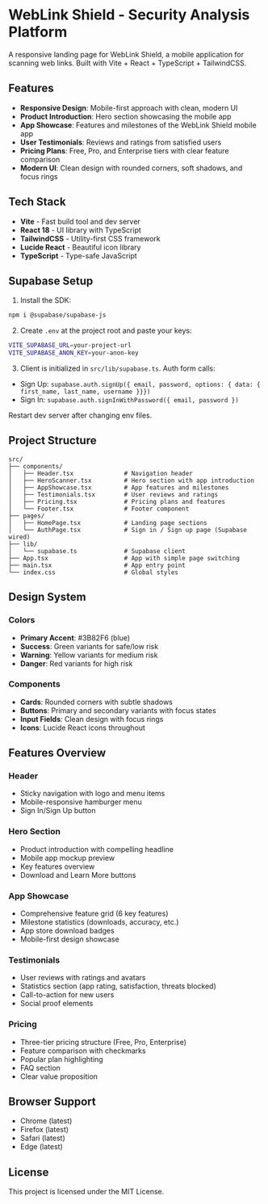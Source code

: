 # WebLink Shield - Security Analysis Platform

A responsive landing page for WebLink Shield, a mobile application for scanning web links. Built with Vite + React + TypeScript + TailwindCSS.

## Features

- **Responsive Design**: Mobile-first approach with clean, modern UI
- **Product Introduction**: Hero section showcasing the mobile app
- **App Showcase**: Features and milestones of the WebLink Shield mobile app
- **User Testimonials**: Reviews and ratings from satisfied users
- **Pricing Plans**: Free, Pro, and Enterprise tiers with clear feature comparison
- **Modern UI**: Clean design with rounded corners, soft shadows, and focus rings

## Tech Stack

- **Vite** - Fast build tool and dev server
- **React 18** - UI library with TypeScript
- **TailwindCSS** - Utility-first CSS framework
- **Lucide React** - Beautiful icon library
- **TypeScript** - Type-safe JavaScript

## Supabase Setup

1. Install the SDK:
```bash
npm i @supabase/supabase-js
```

2. Create `.env` at the project root and paste your keys:
```bash
VITE_SUPABASE_URL=your-project-url
VITE_SUPABASE_ANON_KEY=your-anon-key
```

3. Client is initialized in `src/lib/supabase.ts`. Auth form calls:
- Sign Up: `supabase.auth.signUp({ email, password, options: { data: { first_name, last_name, username }}})`
- Sign In: `supabase.auth.signInWithPassword({ email, password })`

Restart dev server after changing env files.

## Project Structure

```
src/
├── components/
│   ├── Header.tsx              # Navigation header
│   ├── HeroScanner.tsx         # Hero section with app introduction
│   ├── AppShowcase.tsx         # App features and milestones
│   ├── Testimonials.tsx        # User reviews and ratings
│   ├── Pricing.tsx             # Pricing plans and features
│   └── Footer.tsx              # Footer component
├── pages/
│   ├── HomePage.tsx            # Landing page sections
│   └── AuthPage.tsx            # Sign in / Sign up page (Supabase wired)
├── lib/
│   └── supabase.ts             # Supabase client
├── App.tsx                     # App with simple page switching
├── main.tsx                    # App entry point
└── index.css                   # Global styles
```

## Design System

### Colors
- **Primary Accent**: #3B82F6 (blue)
- **Success**: Green variants for safe/low risk
- **Warning**: Yellow variants for medium risk
- **Danger**: Red variants for high risk

### Components
- **Cards**: Rounded corners with subtle shadows
- **Buttons**: Primary and secondary variants with focus states
- **Input Fields**: Clean design with focus rings
- **Icons**: Lucide React icons throughout

## Features Overview

### Header
- Sticky navigation with logo and menu items
- Mobile-responsive hamburger menu
- Sign In/Sign Up button

### Hero Section
- Product introduction with compelling headline
- Mobile app mockup preview
- Key features overview
- Download and Learn More buttons

### App Showcase
- Comprehensive feature grid (6 key features)
- Milestone statistics (downloads, accuracy, etc.)
- App store download badges
- Mobile-first design showcase

### Testimonials
- User reviews with ratings and avatars
- Statistics section (app rating, satisfaction, threats blocked)
- Call-to-action for new users
- Social proof elements

### Pricing
- Three-tier pricing structure (Free, Pro, Enterprise)
- Feature comparison with checkmarks
- Popular plan highlighting
- FAQ section
- Clear value proposition

## Browser Support

- Chrome (latest)
- Firefox (latest)
- Safari (latest)
- Edge (latest)

## License

This project is licensed under the MIT License.

